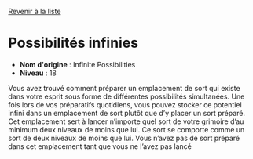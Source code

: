 [Revenir à la liste](..)

# Possibilités infinies

 * **Nom d'origine** : Infinite Possibilities
 * **Niveau** : 18


<p>Vous avez trouvé comment préparer un emplacement de sort qui existe dans votre esprit sous forme de différentes possibilités simultanées. Une fois lors de vos préparatifs quotidiens, vous pouvez stocker ce potentiel infini dans un emplacement de sort plutôt que d’y placer un sort préparé. Cet emplacement sert à lancer n’importe quel sort de votre grimoire d’au minimum deux niveaux de moins que lui. Ce sort se comporte comme un sort de deux niveaux de moins que lui. Vous n’avez pas de sort préparé dans cet emplacement tant que vous ne l’avez pas lancé</p>